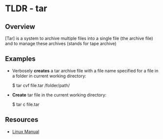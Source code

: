 TLDR - tar
==========

Overview
--------

[Tar] is a system to archive multiple files into a single file (the archive file) and to manage these archives (stands for tape archive)

Examples
--------

- Verbosely **creates** a tar archive file with a file name specified for a file in a folder in current working directory:
	
	$ tar cvf file.tar /folder/path/

- **Create** tar file in the current working directory:
		
	$ tar c file.tar
		

Resources
---------

- [Linux Manual](http://man7.org/linux/man-pages/man1/tar.1.html)
